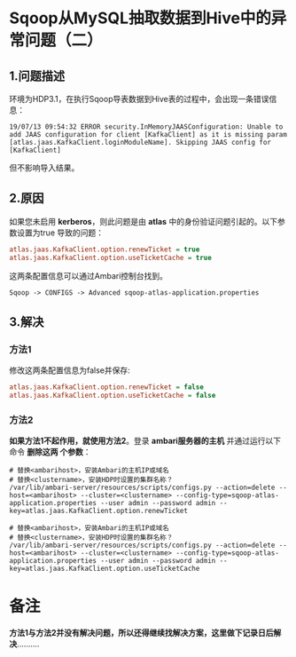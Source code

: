 Sqoop从MySQL抽取数据到Hive中的异常问题（二）
================================================================================
## 1.问题描述
环境为HDP3.1，在执行Sqoop导表数据到Hive表的过程中，会出现一条错误信息：
```
19/07/13 09:54:32 ERROR security.InMemoryJAASConfiguration: Unable to add JAAS configuration for client [KafkaClient] as it is missing param [atlas.jaas.KafkaClient.loginModuleName]. Skipping JAAS config for [KafkaClient]
```
但不影响导入结果。

## 2.原因
如果您未启用 **kerberos**，则此问题是由 **atlas** 中的身份验证问题引起的。以下参数设置为true
导致的问题：
```ini
atlas.jaas.KafkaClient.option.renewTicket = true
atlas.jaas.KafkaClient.option.useTicketCache = true
```
这两条配置信息可以通过Ambari控制台找到。
```
Sqoop -> CONFIGS -> Advanced sqoop-atlas-application.properties
```

## 3.解决

### 方法1
修改这两条配置信息为false并保存:
```ini
atlas.jaas.KafkaClient.option.renewTicket = false
atlas.jaas.KafkaClient.option.useTicketCache = false
```

### 方法2
**如果方法1不起作用，就使用方法2**。登录 **ambari服务器的主机** 并通过运行以下命令 **删除这两
个参数**：

```shell
# 替换<ambarihost>，安装Ambari的主机IP或域名
# 替换<clustername>，安装HDP时设置的集群名称？
/var/lib/ambari-server/resources/scripts/configs.py --action=delete --host=<ambarihost> --cluster=<clustername> --config-type=sqoop-atlas-application.properties --user admin --password admin --key=atlas.jaas.KafkaClient.option.renewTicket

# 替换<ambarihost>，安装Ambari的主机IP或域名
# 替换<clustername>，安装HDP时设置的集群名称？
/var/lib/ambari-server/resources/scripts/configs.py --action=delete --host=<ambarihost> --cluster=<clustername> --config-type=sqoop-atlas-application.properties --user admin --password admin --key=atlas.jaas.KafkaClient.option.useTicketCache 
```

# 备注
**方法1与方法2并没有解决问题，所以还得继续找解决方案，这里做下记录日后解决**..........